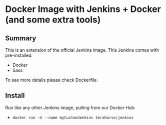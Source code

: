 # Docker Image with Jenkins + Docker (and some extra tools)
## Summary
This is an extension of the official Jenkins image.
This Jenkins comes with pre-installed:
* Docker
* Sass 

To see more details please check Dockerfile.

## Install
Run like any other Jenkins image, pulling from our Docker Hub:
* `docker run -d --name myCustomJenkins terahorse/jenkins`
